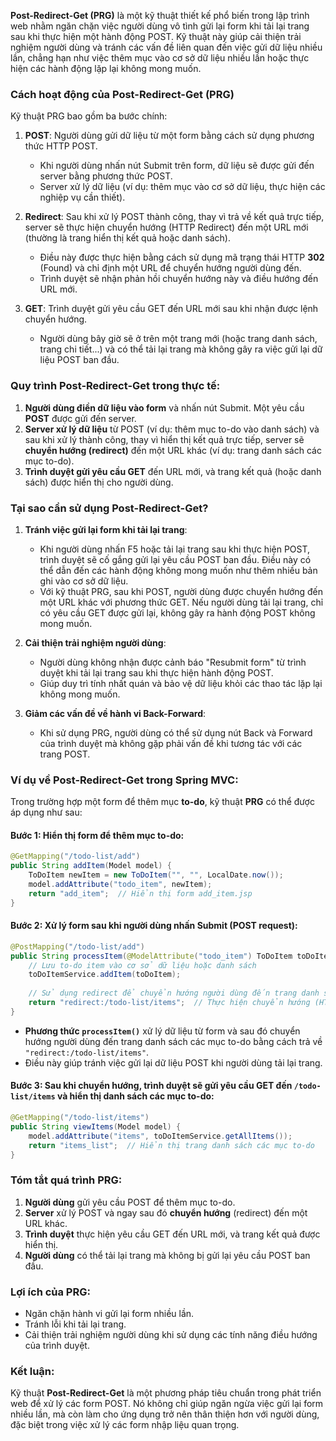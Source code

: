 **Post-Redirect-Get (PRG)** là một kỹ thuật thiết kế phổ biến trong lập trình web nhằm ngăn chặn việc người dùng vô tình gửi lại form khi tải lại trang sau khi thực hiện một hành động POST. Kỹ thuật này giúp cải thiện trải nghiệm người dùng và tránh các vấn đề liên quan đến việc gửi dữ liệu nhiều lần, chẳng hạn như việc thêm mục vào cơ sở dữ liệu nhiều lần hoặc thực hiện các hành động lặp lại không mong muốn.

### Cách hoạt động của Post-Redirect-Get (PRG)

Kỹ thuật PRG bao gồm ba bước chính:

1. **POST**: Người dùng gửi dữ liệu từ một form bằng cách sử dụng phương thức HTTP POST.
   - Khi người dùng nhấn nút Submit trên form, dữ liệu sẽ được gửi đến server bằng phương thức POST.
   - Server xử lý dữ liệu (ví dụ: thêm mục vào cơ sở dữ liệu, thực hiện các nghiệp vụ cần thiết).
   
2. **Redirect**: Sau khi xử lý POST thành công, thay vì trả về kết quả trực tiếp, server sẽ thực hiện chuyển hướng (HTTP Redirect) đến một URL mới (thường là trang hiển thị kết quả hoặc danh sách).
   - Điều này được thực hiện bằng cách sử dụng mã trạng thái HTTP **302** (Found) và chỉ định một URL để chuyển hướng người dùng đến.
   - Trình duyệt sẽ nhận phản hồi chuyển hướng này và điều hướng đến URL mới.

3. **GET**: Trình duyệt gửi yêu cầu GET đến URL mới sau khi nhận được lệnh chuyển hướng.
   - Người dùng bây giờ sẽ ở trên một trang mới (hoặc trang danh sách, trang chi tiết...) và có thể tải lại trang mà không gây ra việc gửi lại dữ liệu POST ban đầu.

### Quy trình Post-Redirect-Get trong thực tế:

1. **Người dùng điền dữ liệu vào form** và nhấn nút Submit. Một yêu cầu **POST** được gửi đến server.
2. **Server xử lý dữ liệu** từ POST (ví dụ: thêm mục to-do vào danh sách) và sau khi xử lý thành công, thay vì hiển thị kết quả trực tiếp, server sẽ **chuyển hướng (redirect)** đến một URL khác (ví dụ: trang danh sách các mục to-do).
3. **Trình duyệt gửi yêu cầu GET** đến URL mới, và trang kết quả (hoặc danh sách) được hiển thị cho người dùng.

### Tại sao cần sử dụng Post-Redirect-Get?

1. **Tránh việc gửi lại form khi tải lại trang**:
   - Khi người dùng nhấn F5 hoặc tải lại trang sau khi thực hiện POST, trình duyệt sẽ cố gắng gửi lại yêu cầu POST ban đầu. Điều này có thể dẫn đến các hành động không mong muốn như thêm nhiều bản ghi vào cơ sở dữ liệu.
   - Với kỹ thuật PRG, sau khi POST, người dùng được chuyển hướng đến một URL khác với phương thức GET. Nếu người dùng tải lại trang, chỉ có yêu cầu GET được gửi lại, không gây ra hành động POST không mong muốn.

2. **Cải thiện trải nghiệm người dùng**:
   - Người dùng không nhận được cảnh báo "Resubmit form" từ trình duyệt khi tải lại trang sau khi thực hiện hành động POST.
   - Giúp duy trì tính nhất quán và bảo vệ dữ liệu khỏi các thao tác lặp lại không mong muốn.

3. **Giảm các vấn đề về hành vi Back-Forward**:
   - Khi sử dụng PRG, người dùng có thể sử dụng nút Back và Forward của trình duyệt mà không gặp phải vấn đề khi tương tác với các trang POST.

### Ví dụ về Post-Redirect-Get trong Spring MVC:

Trong trường hợp một form để thêm mục **to-do**, kỹ thuật **PRG** có thể được áp dụng như sau:

#### Bước 1: Hiển thị form để thêm mục to-do:
```java
@GetMapping("/todo-list/add")
public String addItem(Model model) {
    ToDoItem newItem = new ToDoItem("", "", LocalDate.now());
    model.addAttribute("todo_item", newItem);
    return "add_item";  // Hiển thị form add_item.jsp
}
```

#### Bước 2: Xử lý form sau khi người dùng nhấn Submit (POST request):
```java
@PostMapping("/todo-list/add")
public String processItem(@ModelAttribute("todo_item") ToDoItem toDoItem) {
    // Lưu to-do item vào cơ sở dữ liệu hoặc danh sách
    toDoItemService.addItem(toDoItem);
    
    // Sử dụng redirect để chuyển hướng người dùng đến trang danh sách các mục to-do
    return "redirect:/todo-list/items";  // Thực hiện chuyển hướng (HTTP Redirect) sau khi POST
}
```

- **Phương thức `processItem()`** xử lý dữ liệu từ form và sau đó chuyển hướng người dùng đến trang danh sách các mục to-do bằng cách trả về `"redirect:/todo-list/items"`.
- Điều này giúp tránh việc gửi lại dữ liệu POST khi người dùng tải lại trang.

#### Bước 3: Sau khi chuyển hướng, trình duyệt sẽ gửi yêu cầu GET đến `/todo-list/items` và hiển thị danh sách các mục to-do:
```java
@GetMapping("/todo-list/items")
public String viewItems(Model model) {
    model.addAttribute("items", toDoItemService.getAllItems());
    return "items_list";  // Hiển thị trang danh sách các mục to-do
}
```

### Tóm tắt quá trình PRG:
1. **Người dùng** gửi yêu cầu POST để thêm mục to-do.
2. **Server** xử lý POST và ngay sau đó **chuyển hướng** (redirect) đến một URL khác.
3. **Trình duyệt** thực hiện yêu cầu GET đến URL mới, và trang kết quả được hiển thị.
4. **Người dùng** có thể tải lại trang mà không bị gửi lại yêu cầu POST ban đầu.

### Lợi ích của PRG:
- Ngăn chặn hành vi gửi lại form nhiều lần.
- Tránh lỗi khi tải lại trang.
- Cải thiện trải nghiệm người dùng khi sử dụng các tính năng điều hướng của trình duyệt.

### Kết luận:
Kỹ thuật **Post-Redirect-Get** là một phương pháp tiêu chuẩn trong phát triển web để xử lý các form POST. Nó không chỉ giúp ngăn ngừa việc gửi lại form nhiều lần, mà còn làm cho ứng dụng trở nên thân thiện hơn với người dùng, đặc biệt trong việc xử lý các form nhập liệu quan trọng.
